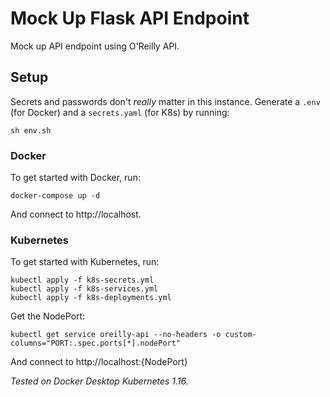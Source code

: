 # Mock Up Flask API Endpoint

Mock up API endpoint using O'Reilly API.

## Setup

Secrets and passwords don't _really_ matter in this instance. Generate a `.env` (for Docker) and a `secrets.yaml` (for K8s) by running:

    sh env.sh

### Docker

To get started with Docker, run:

    docker-compose up -d

And connect to http://localhost.

### Kubernetes

To get started with Kubernetes, run:

    kubectl apply -f k8s-secrets.yml
    kubectl apply -f k8s-services.yml
    kubectl apply -f k8s-deployments.yml

Get the NodePort:

    kubectl get service oreilly-api --no-headers -o custom-columns="PORT:.spec.ports[*].nodePort"

And connect to http://localhost:{NodePort}

*Tested on Docker Desktop Kubernetes 1.16.*